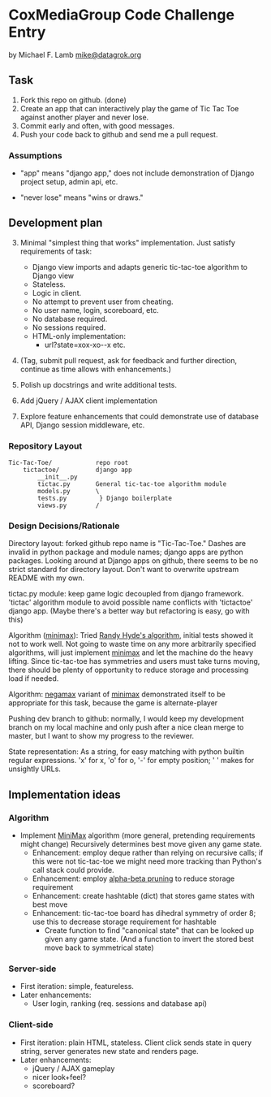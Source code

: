 # CoxMediaGroup Code Challenge Entry

by Michael F. Lamb <mike@datagrok.org>

## Task

1. Fork this repo on github. (done)
2. Create an app that can interactively play the game of Tic Tac Toe against another player and never lose.
3. Commit early and often, with good messages.
4. Push your code back to github and send me a pull request.

### Assumptions

- "app" means "django app," does not include demonstration of Django project setup, admin api, etc.

- "never lose" means "wins or draws."

## Development plan

3. Minimal "simplest thing that works" implementation. Just satisfy requirements of task:

	- Django view imports and adapts generic tic-tac-toe algorithm to Django view
	- Stateless.
	- Logic in client.
	- No attempt to prevent user from cheating.
	- No user name, login, scoreboard, etc.
	- No database required.
	- No sessions required.
	- HTML-only implementation:
		- url?state=xox-xo--x etc.

4. (Tag, submit pull request, ask for feedback and further direction, continue as time allows with enhancements.)

5. Polish up docstrings and write additional tests.

6. Add jQuery / AJAX client implementation

7. Explore feature enhancements that could demonstrate use of database API,
Django session middleware, etc.

### Repository Layout

	Tic-Tac-Toe/            repo root
		tictactoe/          django app
			__init__.py
			tictac.py       General tic-tac-toe algorithm module
			models.py       \
			tests.py         } Django boilerplate
			views.py        /

### Design Decisions/Rationale

Directory layout: forked github repo name is "Tic-Tac-Toe." Dashes are invalid in python package and module names; django apps are python packages. Looking around at Django apps on github, there seems to be no strict standard for directory layout. Don't want to overwrite upstream README with my own.

tictac.py module: keep game logic decoupled from django framework. 'tictac' algorithm module to avoid possible name conflicts with 'tictactoe' django app. (Maybe there's a better way but refactoring is easy, go with this)

Algorithm ([minimax]): Tried [Randy Hyde's algorithm][1], initial tests showed it not to work well. Not going to waste time on any more arbitrarily specified algorithms, will just implement [minimax] and let the machine do the heavy lifting. Since tic-tac-toe has symmetries and users must take turns moving, there should be plenty of opportunity to reduce storage and processing load if needed.

Algorithm: [negamax] variant of [minimax] demonstrated itself to be appropriate for this task, because the game is alternate-player

[1]: http://webster.cs.ucr.edu/AsmTools/MASM/TicTacToe/ttt_1.html
[negamax]: http://en.wikipedia.org/wiki/Negamax

Pushing dev branch to github: normally, I would keep my development branch on my local machine and only push after a nice clean merge to master, but I want to show my progress to the reviewer.

State representation: As a string, for easy matching with python builtin regular expressions. 'x' for x, 'o' for o, '-' for empty position; ' ' makes for unsightly URLs.

## Implementation ideas

### Algorithm

- Implement [MiniMax] algorithm (more general, pretending requirements might change) Recursively determines best move given any game state.
	- Enhancement: employ deque rather than relying on recursive calls; if this were not tic-tac-toe we might need more tracking than Python's call stack could provide.
	- Enhancement: employ [alpha-beta pruning] to reduce storage requirement
	- Enhancement: create hashtable (dict) that stores game states with best move
	- Enhancement: tic-tac-toe board has dihedral symmetry of order 8; use this to decrease storage requirement for hashtable
		- Create function to find "canonical state" that can be looked up given any game state. (And a function to invert the stored best move back to symmetrical state)

[minimax]: http://en.wikipedia.org/wiki/Minimax#Minimax_algorithm_with_alternate_moves
[alpha-beta pruning]: http://en.wikipedia.org/wiki/Alpha-beta_pruning

### Server-side

- First iteration: simple, featureless.
- Later enhancements:
	- User login, ranking (req. sessions and database api)

### Client-side

- First iteration: plain HTML, stateless. Client click sends state in query string, server generates new state and renders page.
- Later enhancements:
	- jQuery / AJAX gameplay
	- nicer look+feel?
	- scoreboard?

<!-- vim: set ft=mkd: -->
